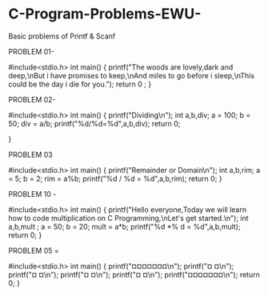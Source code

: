 # C-Program-Problems-EWU-
Basic problems of Printf &amp; Scanf

PROBLEM 01-

#include<stdio.h>
int main()
{
    printf("The woods are lovely,dark and deep,\nBut i have promises to keep,\nAnd miles to go before i sleep,\nThis could be the day i die for you.");
    return 0 ;
}

PROBLEM 02-

#include<stdio.h>
int main()
{
    printf("Dividing\n");
    int a,b,div;
    a = 100;
    b = 50;
    div = a/b;
    printf("%d/%d=%d",a,b,div);
    return 0;

}

PROBLEM 03

#include<stdio.h>
int main()
{
    printf("Remainder or Domain\n");
    int a,b,rim;
    a = 5;
    b = 2;
    rim = a%b;
    printf("%d / %d = %d",a,b,rim);
    return 0;
}

PROBLEM 10 - 

#include<stdio.h>
int main()
{
    printf("Hello everyone,Today we will learn how to code multiplication on C Programming,\nLet's get started.\n");
    int a,b,mult ;
    a = 50;
    b = 20;
    mult = a*b;
    printf("%d *% d = %d",a,b,mult);
    return 0;
}

PROBLEM 05 = 

#include<stdio.h>
int main()
{
    printf("¤¤¤¤¤¤¤\n");
    printf("¤     ¤\n");
    printf("¤     ¤\n");
    printf("¤     ¤\n");
    printf("¤     ¤\n");
    printf("¤¤¤¤¤¤¤\n");
    return 0;
}

